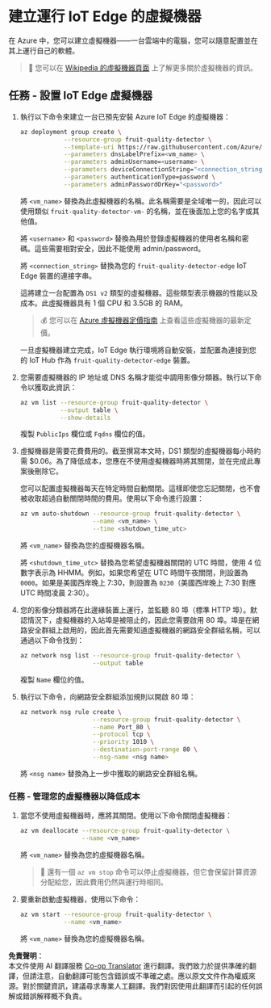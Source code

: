 <!--
CO_OP_TRANSLATOR_METADATA:
{
  "original_hash": "24dc783a600e20251211987b36370e93",
  "translation_date": "2025-08-24T21:45:42+00:00",
  "source_file": "4-manufacturing/lessons/3-run-fruit-detector-edge/vm-iotedge.md",
  "language_code": "tw"
}
-->
# 建立運行 IoT Edge 的虛擬機器

在 Azure 中，您可以建立虛擬機器——一台雲端中的電腦，您可以隨意配置並在其上運行自己的軟體。

> 💁 您可以在 [Wikipedia 的虛擬機器頁面](https://wikipedia.org/wiki/Virtual_machine) 上了解更多關於虛擬機器的資訊。

## 任務 - 設置 IoT Edge 虛擬機器

1. 執行以下命令來建立一台已預先安裝 Azure IoT Edge 的虛擬機器：

    ```sh
    az deployment group create \
                --resource-group fruit-quality-detector \
                --template-uri https://raw.githubusercontent.com/Azure/iotedge-vm-deploy/1.2.0/edgeDeploy.json \
                --parameters dnsLabelPrefix=<vm_name> \
                --parameters adminUsername=<username> \
                --parameters deviceConnectionString="<connection_string>" \
                --parameters authenticationType=password \
                --parameters adminPasswordOrKey="<password>"
    ```

    將 `<vm_name>` 替換為此虛擬機器的名稱。此名稱需要是全域唯一的，因此可以使用類似 `fruit-quality-detector-vm-` 的名稱，並在後面加上您的名字或其他值。

    將 `<username>` 和 `<password>` 替換為用於登錄虛擬機器的使用者名稱和密碼。這些需要相對安全，因此不能使用 admin/password。

    將 `<connection_string>` 替換為您的 `fruit-quality-detector-edge` IoT Edge 裝置的連接字串。

    這將建立一台配置為 `DS1 v2` 類型的虛擬機器。這些類型表示機器的性能以及成本。此虛擬機器具有 1 個 CPU 和 3.5GB 的 RAM。

    > 💰 您可以在 [Azure 虛擬機器定價指南](https://azure.microsoft.com/pricing/details/virtual-machines/linux/?WT.mc_id=academic-17441-jabenn) 上查看這些虛擬機器的最新定價。

    一旦虛擬機器建立完成，IoT Edge 執行環境將自動安裝，並配置為連接到您的 IoT Hub 作為 `fruit-quality-detector-edge` 裝置。

1. 您需要虛擬機器的 IP 地址或 DNS 名稱才能從中調用影像分類器。執行以下命令以獲取此資訊：

    ```sh
    az vm list --resource-group fruit-quality-detector \
               --output table \
               --show-details
    ```

    複製 `PublicIps` 欄位或 `Fqdns` 欄位的值。

1. 虛擬機器是需要花費費用的。截至撰寫本文時，DS1 類型的虛擬機器每小時約需 $0.06。為了降低成本，您應在不使用虛擬機器時將其關閉，並在完成此專案後刪除它。

    您可以配置虛擬機器每天在特定時間自動關閉。這樣即使您忘記關閉，也不會被收取超過自動關閉時間的費用。使用以下命令進行設置：

    ```sh
    az vm auto-shutdown --resource-group fruit-quality-detector \
                        --name <vm_name> \
                        --time <shutdown_time_utc>
    ```

    將 `<vm_name>` 替換為您的虛擬機器名稱。

    將 `<shutdown_time_utc>` 替換為您希望虛擬機器關閉的 UTC 時間，使用 4 位數字表示為 HHMM。例如，如果您希望在 UTC 時間午夜關閉，則設置為 `0000`。如果是美國西岸晚上 7:30，則設置為 `0230`（美國西岸晚上 7:30 對應 UTC 時間凌晨 2:30）。

1. 您的影像分類器將在此邊緣裝置上運行，並監聽 80 埠（標準 HTTP 埠）。默認情況下，虛擬機器的入站埠是被阻止的，因此您需要啟用 80 埠。埠是在網路安全群組上啟用的，因此首先需要知道虛擬機器的網路安全群組名稱，可以通過以下命令找到：

    ```sh
    az network nsg list --resource-group fruit-quality-detector \
                        --output table
    ```

    複製 `Name` 欄位的值。

1. 執行以下命令，向網路安全群組添加規則以開啟 80 埠：

    ```sh
    az network nsg rule create \
                        --resource-group fruit-quality-detector \
                        --name Port_80 \
                        --protocol tcp \
                        --priority 1010 \
                        --destination-port-range 80 \
                        --nsg-name <nsg name>
    ```

    將 `<nsg name>` 替換為上一步中獲取的網路安全群組名稱。

### 任務 - 管理您的虛擬機器以降低成本

1. 當您不使用虛擬機器時，應將其關閉。使用以下命令關閉虛擬機器：

    ```sh
    az vm deallocate --resource-group fruit-quality-detector \
                     --name <vm_name>
    ```

    將 `<vm_name>` 替換為您的虛擬機器名稱。

    > 💁 還有一個 `az vm stop` 命令可以停止虛擬機器，但它會保留計算資源分配給您，因此費用仍然與運行時相同。

1. 要重新啟動虛擬機器，使用以下命令：

    ```sh
    az vm start --resource-group fruit-quality-detector \
                --name <vm_name>
    ```

    將 `<vm_name>` 替換為您的虛擬機器名稱。

**免責聲明**：  
本文件使用 AI 翻譯服務 [Co-op Translator](https://github.com/Azure/co-op-translator) 進行翻譯。我們致力於提供準確的翻譯，但請注意，自動翻譯可能包含錯誤或不準確之處。應以原文文件作為權威來源。對於關鍵資訊，建議尋求專業人工翻譯。我們對因使用此翻譯而引起的任何誤解或錯誤解釋概不負責。